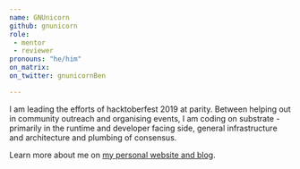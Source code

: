 ```yaml
---
name: GNUnicorn
github: gnunicorn
role: 
 - mentor
 - reviewer
pronouns: "he/him"
on_matrix:
on_twitter: gnunicornBen

---
```


I am leading the efforts of hacktoberfest 2019 at parity. Between helping out in community outreach and organising events, I am coding on substrate - primarily in the runtime and developer facing side, general infrastructure and architecture and plumbing of consensus. 

Learn more about me on [my personal website and blog](https://gnunicorn.org).